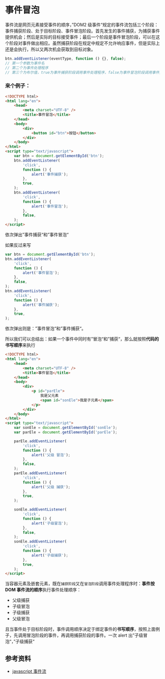 # 事件冒泡

事件流是网页元素接受事件的顺序，”DOM2 级事件“规定的事件流包括三个阶段：事件捕获阶段、处于目标阶段、事件冒泡阶段。首先发生的事件捕获，为捕获事件提供机会；然后是实际的目标接受事件；最后一个阶段是事件冒泡阶段，可以在这个阶段对事件做出相应。虽然捕获阶段在规定中规定不允许响应事件，但是实际上还是会执行，所以又两次机会获取到目标对象。

```javascript
btn.addEventListener(eventType, function () {}, false);
// 第一个参数为事件名
// 第二个为事件处理程序
// 第三个为布尔值，true为事件捕获阶段调用事件处理程序，false为事件冒泡阶段调用事件处理程序，默认为false
```

### 来个例子：

```html
<!DOCTYPE html>
<html lang="en">
    <head>
        <meta charset="UTF-8" />
        <title>事件冒泡</title>
    </head>
    <body>
        <div>
            <button id="btn">按钮</button>
        </div>
    </body>
</html>
<script type="text/javascript">
    var btn = document.getElementById('btn');
    btn.addEventListener(
        'click',
        function () {
            alert('事件捕获');
        },
        true,
    );
    btn.addEventListener(
        'click',
        function () {
            alert('事件冒泡');
        },
        false,
    );
</script>
```

依次弹出”事件捕获“和”事件冒泡“

如果反过来写

```javascript
var btn = document.getElementById('btn');
btn.addEventListener(
    'click',
    function () {
        alert('事件冒泡');
    },
    false,
);
btn.addEventListener(
    'click',
    function () {
        alert('事件捕获');
    },
    true,
);
```

依次弹出则是：”事件冒泡“和”事件捕获“。

所以我们可以总结出：如果一个事件中同时有”冒泡“和”捕获“，那么就按照**代码的书写顺序**来执行

```html
<!DOCTYPE html>
<html lang="en">
    <head>
        <meta charset="UTF-8" />
        <title>事件冒泡</title>
    </head>
    <body>
        <div>
            <p id="parEle">
                我是父元素
                <span id="sonEle">我是子元素</span>
            </p>
        </div>
    </body>
</html>
<script type="text/javascript">
    var sonEle = document.getElementById('sonEle');
    var parEle = document.getElementById('parEle');

    parEle.addEventListener(
        'click',
        function () {
            alert('父级 冒泡');
        },
        false,
    );
    parEle.addEventListener(
        'click',
        function () {
            alert('父级 捕获');
        },
        true,
    );

    sonEle.addEventListener(
        'click',
        function () {
            alert('子级冒泡');
        },
        false,
    );
    sonEle.addEventListener(
        'click',
        function () {
            alert('子级捕获');
        },
        true,
    );
</script>
```

当容器元素及嵌套元素，既在`捕获阶段`又在`冒泡阶段`调用事件处理程序时：**事件按 DOM 事件流的顺序**执行事件处理顺序：

-   父级捕获
-   子级冒泡
-   子级捕获
-   父级冒泡

且当事件处于目标阶段时，事件调用顺序决定于绑定事件的**书写顺序**，按照上面例子，先调用冒泡阶段的事件，再调用捕获阶段的事件。一次 alert 出”子级冒泡“，”子级捕获“

## 参考资料

-   [javascript 事件流](https://juejin.cn/post/6844903450493321223)
